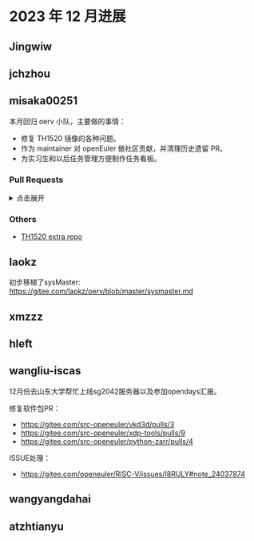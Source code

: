 #  2023 年 12 月进展

## Jingwiw

## jchzhou

## misaka00251

本月回归 oerv 小队，主要做的事情：

 - 修复 TH1520 镜像的各种问题。
 - 作为 maintainer 对 openEuler 做社区贡献，并清理历史遗留 PR。
 - 为实习生和以后任务管理方便制作任务看板。

### Pull Requests

<details>
  <summary>点击展开</summary>

  - https://gitee.com/src-openeuler/ktimer/pulls/1
  - https://gitee.com/src-openeuler/ktrip/pulls/1
  - https://gitee.com/src-openeuler/kweather/pulls/1
  - https://gitee.com/src-openeuler/markdownpart/pulls/1
  - https://gitee.com/src-openeuler/RSIBreak/pulls/1
  - https://gitee.com/src-openeuler/Skanpage/pulls/1
  - https://gitee.com/src-openeuler/Sweeper/pulls/1
  - https://gitee.com/src-oerv/th1520-kernel/pulls/1
  - https://gitee.com/src-openeuler/filelight/pulls/1
  - https://gitee.com/src-openeuler/kalk/pulls/1
  - https://gitee.com/src-openeuler/kcharselect/pulls/1
  - https://gitee.com/src-openeuler/kclock/pulls/1
  - https://gitee.com/src-openeuler/kdebugsettings/pulls/1
  - https://gitee.com/src-openeuler/isoimagewriter/pulls/1
  - https://gitee.com/src-openeuler/kweathercore/pulls/1
  - https://gitee.com/src-openeuler/libpgf/pulls/1
  - https://gitee.com/src-openeuler/libheif/pulls/1
  - https://gitee.com/src-openeuler/kpublictransport/pulls/1
  - https://gitee.com/src-openeuler/kf5-libksane/pulls/1
  - https://gitee.com/src-openeuler/ksanecore/pulls/1
  - https://gitee.com/src-openeuler/marble/pulls/1
  - https://gitee.com/src-openeuler/liblqr-1/pulls/1
  - https://gitee.com/src-openeuler/aom/pulls/2
  - https://gitee.com/src-openeuler/gn/pulls/7

</details>

### Others

 - [TH1520 extra repo](https://build.tarsier-infra.com/project/show/Factory:RISC-V:TH1520)

## laokz
初步移植了sysMaster: https://gitee.com/laokz/oerv/blob/master/sysmaster.md

## xmzzz

## hleft

## wangliu-iscas
12月份去山东大学帮忙上线sg2042服务器以及参加opendays汇报。

修复软件包PR：   
  * https://gitee.com/src-openeuler/vkd3d/pulls/3  
  * https://gitee.com/src-openeuler/xdp-tools/pulls/9  
  * https://gitee.com/src-openeuler/python-zarr/pulls/4    

ISSUE处理：
  * https://gitee.com/openeuler/RISC-V/issues/I8RULY#note_24037874   


## wangyangdahai

## atzhtianyu
